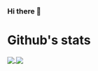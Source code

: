 ### Hi there 👋

<!--
**Jaleab/Jaleab** is a ✨ _special_ ✨ repository because its `README.md` (this file) appears on your GitHub profile.

Here are some ideas to get you started:

- 🔭 I’m currently working on ...
- 🌱 I’m currently learning ...
- 👯 I’m looking to collaborate on ...
- 🤔 I’m looking for help with ...
- 💬 Ask me about ...
- 📫 How to reach me: ...
- 😄 Pronouns: ...
- ⚡ Fun fact: ...
-->
# Github's stats<space><space>
<a href="https://github.com/jaleab/github-readme-stats">
  <img align="center" src="https://github-readme-stats.vercel.app/api?username=jaleab&theme=react" />
</a>
<a href="https://github.com/jaleab/convoychat">
  <img align="center" src="https://github-readme-stats.vercel.app/api/top-langs/?username=jaleab&layout=compact&theme=react" />
</a>  
